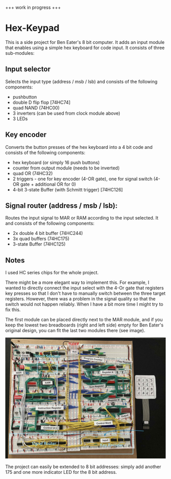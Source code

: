 +++ work in progress +++

# Hex-Keypad

This is a side project for Ben Eater's 8 bit computer. It adds an input module that enables using a simple hex keyboard for code input. It consists of three sub-modules:

## Input selector 
Selects the input type (address / msb / lsb) and consists of the following components:
- pushbutton
- double D flip flop [74HC74]
- quad NAND (74HC00) 
- 3 inverters (can be used from clock module above)
- 3 LEDs

## Key encoder
Converts the button presses of the hex keyboard into a 4 bit code and consists of the following components:
- hex keyboard (or simply 16 push buttons)
- counter from output module (needs to be inverted) 
- quad OR (74HC32)
- 2 triggers - one for key encoder (4-OR gate), one for signal switch (4-OR gate + additional OR for 0) 
- 4-bit 3-state Buffer (with Schmitt trigger) [74HC126]

## Signal router (address / msb / lsb):
Routes the input signal to MAR or RAM according to the input selected. It and consists of the following components: 
- 2x double 4 bit buffer (74HC244)
- 3x quad buffers (74HC175)
- 3-state Buffer (74HC125)


## Notes
I used HC series chips for the whole project.

There might be a more elegant way to implement this. For example, I wanted to directly connect the input select with the 4-Or gate that registers key presses so that I don't have to manually switch between the three target registers. However, there was a problem in the signal quality so that the switch would not happen reliably. When I have a bit more time I might try to fix this.

The first module can be placed directly next to the MAR module, and if you keep the lowest two breadboards (right and left side) empty for Ben Eater's original design, you can fit the last two modules there (see image).

![alt text](IMG_3048.jpg)


The project can easily be extended to 8 bit addresses: simply add another 175 and one more indicator LED for the 8 bit address.
